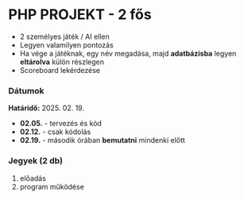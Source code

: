 # PHP PROJEKT - 2 fős
- 2 személyes játék / AI ellen
- Legyen valamilyen pontozás
- Ha vége a játéknak, egy név megadása, majd __adatbázisba__ legyen __eltárolva__ külön részlegen
- Scoreboard lekérdezése

### Dátumok
**Határidő:** 2025. 02. 19.
- **02.05.** - tervezés és kód
- **02.12.** - csak kódolás
- **02.19.** - második órában __bemutatni__ mindenki előtt

### Jegyek (2 db)
1. előadás
2. program működése
